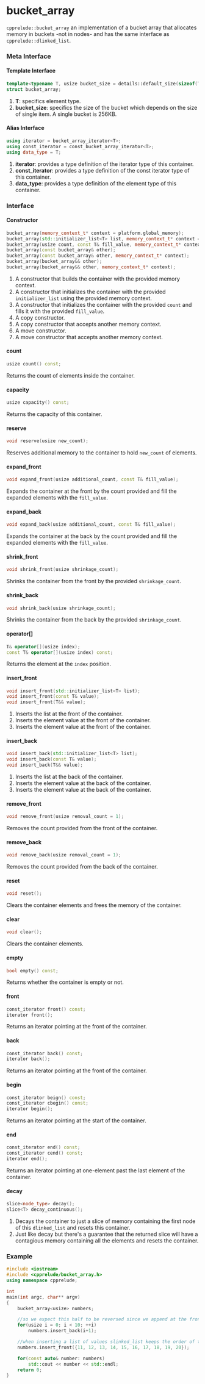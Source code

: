 # bucket_array

`cpprelude::bucket_array` an implementation of a bucket array that allocates memory in buckets -not in nodes- and has the same interface as `cpprelude::dlinked_list`.

### Meta Interface

#### Template Interface

```c++
template<typename T, usize bucket_size = details::default_size(sizeof(T))>
struct bucket_array;
```

1. **T**: specifics element type.
2. **bucket_size**: specifics the size of the bucket which depends on the size of single item. A single bucket is 256KB.

#### Alias Interface

```c++
using iterator = bucket_array_iterator<T>;
using const_iterator = const_bucket_array_iterator<T>;
using data_type = T;
```

1. **iterator**: provides a type definition of the iterator type of this container.
2. **const_iterator**: provides a type definition of the const iterator type of this container.
3. **data_type**: provides a type definition of the element type of this container.

### Interface

#### Constructor

```c++
bucket_array(memory_context_t* context = platform.global_memory);
bucket_array(std::initializer_list<T> list, memory_context_t* context = platform.global_memory);
bucket_array(usize count, const T& fill_value, memory_context_t* context = platform.global_memory);
bucket_array(const bucket_array& other);
bucket_array(const bucket_array& other, memory_context_t* context);
bucket_array(bucket_array&& other);
bucket_array(bucket_array&& other, memory_context_t* context);
```

1. A constructor that builds the container with the provided memory context.
2. A constructor that initializes the container with the provided `initializer_list` using the provided memory context.
3. A constructor that initializes the container with the provided `count` and fills it with the provided `fill_value`.
4. A copy constructor.
5. A copy constructor that accepts another memory context.
6. A move constructor.
7. A move constructor that accepts another memory context.

#### count

```c++
usize count() const;
```

Returns the count of elements inside the container.

#### capacity

```c++
usize capacity() const;
```

Returns the capacity of this container.

#### reserve

```c++
void reserve(usize new_count);
```

Reserves additional memory to the container to hold `new_count` of elements.

#### expand_front

```c++
void expand_front(usize additional_count, const T& fill_value);
```

Expands the container at the front by the count provided and fill the expanded elements with the `fill_value`.

#### expand_back
```c++
void expand_back(usize additional_count, const T& fill_value);
```

Expands the container at the back by the count provided and fill the expanded elements with the `fill_value`.

#### shrink_front

```c++
void shrink_front(usize shrinkage_count);
```

Shrinks the container from the front by the provided `shrinkage_count`.

#### shrink_back

```c++
void shrink_back(usize shrinkage_count);
```

Shrinks the container from the back by the provided `shrinkage_count`.

#### operator[]

```c++
T& operator[](usize index);
const T& operator[](usize index) const;
```

Returns the element at the `index` position.

#### insert_front

```c++
void insert_front(std::initializer_list<T> list);
void insert_front(const T& value);
void insert_front(T&& value);
```

1. Inserts the list at the front of the container.
2. Inserts the element value at the front of the container.
3. Inserts the element value at the front of the container.

#### insert_back

```c++
void insert_back(std::initializer_list<T> list);
void insert_back(const T& value);
void insert_back(T&& value);
```

1. Inserts the list at the back of the container.
2. Inserts the element value at the back of the container.
3. Inserts the element value at the back of the container.

#### remove_front

```c++
void remove_front(usize removal_count = 1);
```

Removes the count provided from the front of the container.

#### remove_back

```c++
void remove_back(usize removal_count = 1);
```

Removes the count provided from the back of the container.

#### reset

```c++
void reset();
```

Clears the container elements and frees the memory of the container.

#### clear

```c++
void clear();
```

Clears the container elements.

#### empty

```c++
bool empty() const;
```

Returns whether the container is empty or not.

#### front

```c++
const_iterator front() const;
iterator front();
```

Returns an iterator pointing at the front of the container.

#### back

```c++
const_iterator back() const;
iterator back();
```

Returns an iterator pointing at the front of the container.

#### begin

```c++
const_iterator beign() const;
const_iterator cbegin() const;
iterator begin();
```

Returns an iterator pointing at the start of the container.

#### end

```c++
const_iterator end() const;
const_iterator cend() const;
iterator end();
```

Returns an iterator pointing at one-element past the last element of the container.

#### decay

```c++
slice<node_type> decay();
slice<T> decay_continuous();
```

1. Decays the container to just a slice of memory containing the first node of this `dlinked_list` and resets this container.
2. Just like decay but there's a guarantee that the returned slice will have a contagious memory containing all the elements and resets the container.

### Example

```c++
#include <iostream>
#include <cpprelude/bucket_array.h>
using namespace cpprelude;

int
main(int argc, char** argv)
{
	bucket_array<usize> numbers;

	//so we expect this half to be reversed since we append at the front
	for(usize i = 0; i < 10; ++i)
		numbers.insert_back(i+1);

	//when inserting a list of values slinked_list keeps the order of the elements so this half of the list will be ordered
	numbers.insert_front({11, 12, 13, 14, 15, 16, 17, 18, 19, 20});

	for(const auto& number: numbers)
		std::cout << number << std::endl;
	return 0;
}
```
